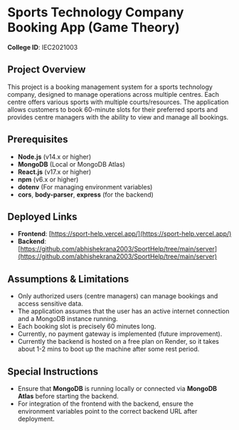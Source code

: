 # Sports Technology Company Booking App (Game Theory)

**College ID**: IEC2021003

## Project Overview

This project is a booking management system for a sports technology company, designed to manage operations across multiple centres. Each centre offers various sports with multiple courts/resources. The application allows customers to book 60-minute slots for their preferred sports and provides centre managers with the ability to view and manage all bookings.

## Prerequisites

- **Node.js** (v14.x or higher)
- **MongoDB** (Local or MongoDB Atlas)
- **React.js** (v17.x or higher)
- **npm** (v6.x or higher)
- **dotenv** (For managing environment variables)
- **cors**, **body-parser**, **express** (for the backend)

## Deployed Links

- **Frontend**: [https://sport-help.vercel.app/](https://sport-help.vercel.app/)
- **Backend**: [https://github.com/abhishekrana2003/SportHelp/tree/main/server](https://github.com/abhishekrana2003/SportHelp/tree/main/server)

## Assumptions & Limitations

- Only authorized users (centre managers) can manage bookings and access sensitive data.
- The application assumes that the user has an active internet connection and a MongoDB instance running.
- Each booking slot is precisely 60 minutes long.
- Currently, no payment gateway is implemented (future improvement).
- Currently the backend is hosted on a free plan on Render, so it takes about 1-2 mins to boot up the machine after some rest period.

## Special Instructions

- Ensure that **MongoDB** is running locally or connected via **MongoDB Atlas** before starting the backend.
- For integration of the frontend with the backend, ensure the environment variables point to the correct backend URL after deployment.
